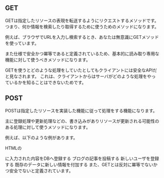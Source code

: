 ## GET
GETは指定したリソースの表現を転送するようにリクエストするメソッドです。
つまり、何か情報を検索したり取得するために使うためのメソッドになります。

例えば、ブラウザでURLを入力し検索するとき、あなたは無意識にGETメソッドを使っています。

また仕様で安全かつ冪等であると定義されているため、基本的に読み取り専用な機能に対して使うべきメソッドになります。

GETを使うとどのような処理をしていたとしてもクライアントには安全なAPIだと見なされます。
これは、クライアントからはサーバがどのような処理をやっているかを知ることはできないためです。

## POST
POSTは指定したリソースを実装した機能に従って処理をする機能になります。

主に登録処理や更新処理などの、書き込みがありリソースが更新される可能性のある処理に対して使うメソッドになります。

例えば、以下のような例があります。

HTMLの <form></form>に入力された内容をDBへ登録する
ブログの記事を投稿する
新しいユーザを登録する
既存のデータに新しい情報を付加する
また、GETとは反対に冪等でないかつ安全でないと定義されています。


